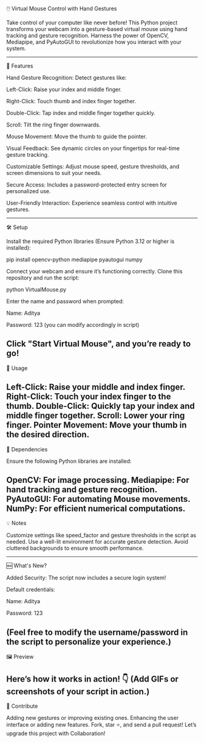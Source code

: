 
🖱️ Virtual Mouse Control with Hand Gestures

Take control of your computer like never before! This Python project transforms your webcam into a gesture-based virtual mouse using hand tracking and gesture recognition. Harness the power of OpenCV, Mediapipe, and PyAutoGUI to revolutionize how you interact with your system.

________________________________________________________________________________________________________________________________________________________________________________
🌟 Features

Hand Gesture Recognition: Detect gestures like:

Left-Click: Raise your index and middle finger.

Right-Click: Touch thumb and index finger together.

Double-Click: Tap index and middle finger together quickly.

Scroll: Tilt the ring finger downwards.

Mouse Movement: Move the thumb to guide the pointer.

Visual Feedback: See dynamic circles on your fingertips for real-time gesture tracking.

Customizable Settings: Adjust mouse speed, gesture thresholds, and screen dimensions to suit your needs.

Secure Access: Includes a password-protected entry screen for personalized use.

User-Friendly Interaction: Experience seamless control with intuitive gestures.


--------------------------------------------------------------------------------------------------------------------------------------------------------------------------------
🛠️ Setup

Install the required Python libraries (Ensure Python 3.12 or higher is installed):


pip install opencv-python mediapipe pyautogui numpy    


Connect your webcam and ensure it’s functioning correctly.
Clone this repository and run the script:


python VirtualMouse.py                

Enter the name and password when prompted:

Name: Aditya

Password: 123 (you can modify accordingly in script)

Click "Start Virtual Mouse", and you’re ready to go!
--------------------------------------------------------------------------------------------------------------------------------------------------------------------------------
🎥 Usage

  Left-Click: Raise your middle and index finger.
  Right-Click: Touch your index finger to the thumb.
  Double-Click: Quickly tap your index and middle finger together.
  Scroll: Lower your ring finger.
  Pointer Movement: Move your thumb in the desired direction.
--------------------------------------------------------------------------------------------------------------------------------------------------------------------------------
🧰 Dependencies

Ensure the following Python libraries are installed:

  OpenCV: For image processing.
  Mediapipe: For hand tracking and gesture recognition.
  PyAutoGUI: For automating Mouse movements.
  NumPy: For efficient numerical computations.
--------------------------------------------------------------------------------------------------------------------------------------------------------------------------------
💡 Notes

Customize settings like speed_factor and gesture thresholds in the script as needed.
Use a well-lit environment for accurate gesture detection.
Avoid cluttered backgrounds to ensure smooth performance.

--------------------------------------------------------------------------------------------------------------------------------------------------------------------------------

🆕 What's New?

Added Security: The script now includes a secure login system!

Default credentials:

Name: Aditya

Password: 123

(Feel free to modify the username/password in the script to personalize your experience.)
--------------------------------------------------------------------------------------------------------------------------------------------------------------------------------
🖼️ Preview

Here’s how it works in action! 👇 (Add GIFs or screenshots of your script in action.)
--------------------------------------------------------------------------------------------------------------------------------------------------------------------------------
🥳 Contribute

Adding new gestures or improving existing ones.
Enhancing the user interface or adding new features.
Fork, star ⭐, and send a pull request! Let’s upgrade this project with Collaboration!
